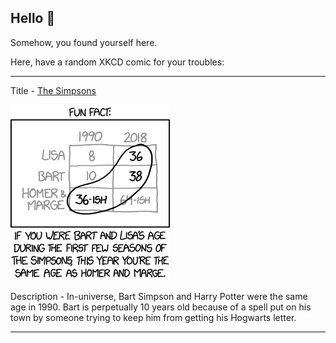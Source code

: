 ## Hello 👀

Somehow, you found yourself here.

Here, have a random XKCD comic for your troubles:

-----------------------------------

Title - [The Simpsons](https://xkcd.com/1959)

![The Simpsons](./random_comic.png)

Description - In-universe, Bart Simpson and Harry Potter were the same age in 1990. Bart is perpetually 10 years old because of a spell put on his town by someone trying to keep him from getting his Hogwarts letter.

-----------------------------------